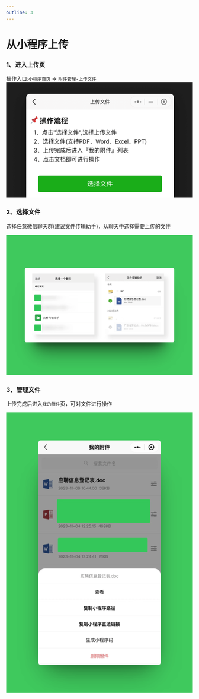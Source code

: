```yaml
---
outline: 3
---
```

# 从小程序上传

### 1、进入上传页

操作入口:`小程序首页` => `附件管理-上传文件`
![进入上传页](./images/upload-on-mini-1.png)

### 2、选择文件

选择任意微信聊天群(建议文件传输助手)，从聊天中选择需要上传的文件

![选择文件](./images/upload-on-mini-2.png)

### 3、管理文件

上传完成后进入`我的附件`页，可对文件进行操作

![进入上传页](./images/upload-on-mini-3.png)

